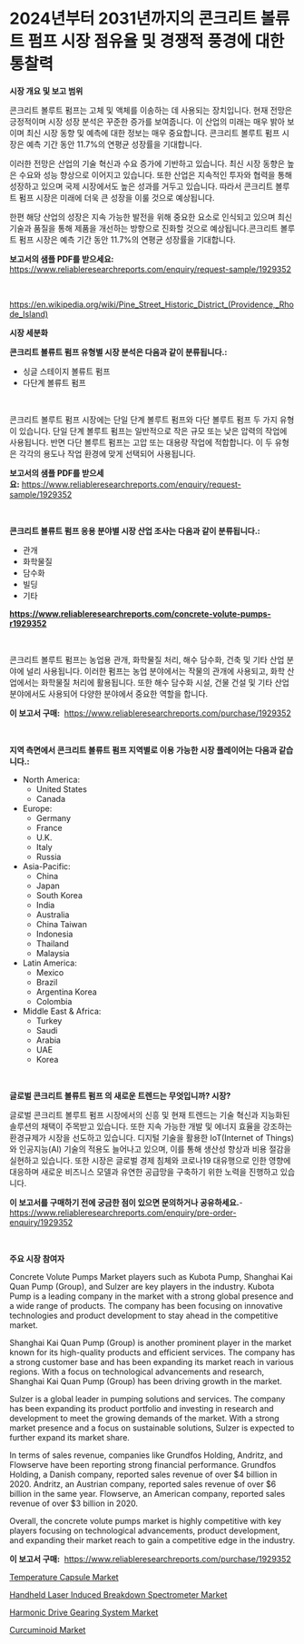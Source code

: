 <p><h1>2024년부터 2031년까지의 콘크리트 볼류트 펌프 시장 점유율 및 경쟁적 풍경에 대한 통찰력</h1></p><p><strong>시장 개요 및 보고 범위</strong></p>
<p><p>콘크리트 볼루트 펌프는 고체 및 액체를 이송하는 데 사용되는 장치입니다. 현재 전망은 긍정적이며 시장 성장 분석은 꾸준한 증가를 보여줍니다. 이 산업의 미래는 매우 밝아 보이며 최신 시장 동향 및 예측에 대한 정보는 매우 중요합니다. 콘크리트 볼루트 펌프 시장은 예측 기간 동안 11.7%의 연평균 성장률을 기대합니다.</p><p>이러한 전망은 산업의 기술 혁신과 수요 증가에 기반하고 있습니다. 최신 시장 동향은 높은 수요와 성능 향상으로 이어지고 있습니다. 또한 산업은 지속적인 투자와 협력을 통해 성장하고 있으며 국제 시장에서도 높은 성과를 거두고 있습니다. 따라서 콘크리트 볼루트 펌프 시장은 미래에 더욱 큰 성장을 이룰 것으로 예상됩니다.</p><p>한편 해당 산업의 성장은 지속 가능한 발전을 위해 중요한 요소로 인식되고 있으며 최신 기술과 품질을 통해 제품을 개선하는 방향으로 진화할 것으로 예상됩니다.콘크리트 볼루트 펌프 시장은 예측 기간 동안 11.7%의 연평균 성장률을 기대합니다.</p></p>
<p><strong>보고서의 샘플 PDF를 받으세요:</strong> <a href="https://www.reliableresearchreports.com/enquiry/request-sample/1929352">https://www.reliableresearchreports.com/enquiry/request-sample/1929352</a></p>
<p>&nbsp;</p>
<p><a href="https://en.wikipedia.org/wiki/Pine_Street_Historic_District_(Providence,_Rhode_Island)">https://en.wikipedia.org/wiki/Pine_Street_Historic_District_(Providence,_Rhode_Island)</a></p>
<p><strong>시장 세분화</strong></p>
<p><strong>콘크리트 볼류트 펌프 유형별 시장 분석은 다음과 같이 분류됩니다.:</strong></p>
<p><ul><li>싱글 스테이지 볼류트 펌프</li><li>다단계 볼류트 펌프</li></ul></p>
<p>&nbsp;</p>
<p><p>콘크리트 볼루트 펌프 시장에는 단일 단계 볼루트 펌프와 다단 볼루트 펌프 두 가지 유형이 있습니다. 단일 단계 볼루트 펌프는 일반적으로 작은 규모 또는 낮은 압력의 작업에 사용됩니다. 반면 다단 볼루트 펌프는 고압 또는 대용량 작업에 적합합니다. 이 두 유형은 각각의 용도나 작업 환경에 맞게 선택되어 사용됩니다.</p></p>
<p><strong>보고서의 샘플 PDF를 받으세요:</strong>&nbsp;<a href="https://www.reliableresearchreports.com/enquiry/request-sample/1929352">https://www.reliableresearchreports.com/enquiry/request-sample/1929352</a></p>
<p>&nbsp;</p>
<p><strong> 콘크리트 볼류트 펌프 응용 분야별 시장 산업 조사는 다음과 같이 분류됩니다.:</strong></p>
<p><ul><li>관개</li><li>화학물질</li><li>담수화</li><li>빌딩</li><li>기타</li></ul></p>
<p><strong><a href="https://www.reliableresearchreports.com/concrete-volute-pumps-r1929352">https://www.reliableresearchreports.com/concrete-volute-pumps-r1929352</a></strong></p>
<p>&nbsp;</p>
<p><p>콘크리트 볼루트 펌프는 농업용 관개, 화학물질 처리, 해수 담수화, 건축 및 기타 산업 분야에 널리 사용됩니다. 이러한 펌프는 농업 분야에서는 작물의 관개에 사용되고, 화학 산업에서는 화학물질 처리에 활용됩니다. 또한 해수 담수화 시설, 건물 건설 및 기타 산업 분야에서도 사용되어 다양한 분야에서 중요한 역할을 합니다.</p></p>
<p><strong>이 보고서 구매:</strong>&nbsp; <a href="https://www.reliableresearchreports.com/purchase/1929352">https://www.reliableresearchreports.com/purchase/1929352</a></p>
<p>&nbsp;</p>
<p><strong>지역 측면에서 콘크리트 볼류트 펌프 지역별로 이용 가능한 시장 플레이어는 다음과 같습니다.:</strong></p>
<p><ul>
    <li>
        North America:
        <ul>
            <li>United States</li>
            <li>Canada</li>
        </ul>
    </li>
    <li>
        Europe:
        <ul>
            <li>Germany</li>
            <li>France</li>
            <li>U.K.</li>
            <li>Italy</li>
            <li>Russia</li>
        </ul>
    </li>
    <li>
        Asia-Pacific:
        <ul>
            <li>China</li>
            <li>Japan</li>
            <li>South Korea</li>
            <li>India</li>
            <li>Australia</li>
            <li>China Taiwan</li>
            <li>Indonesia</li>
            <li>Thailand</li>
            <li>Malaysia</li>
        </ul>
    </li>
    <li>
        Latin America:
        <ul>
            <li>Mexico</li>
            <li>Brazil</li>
            <li>Argentina Korea</li>
            <li>Colombia</li>
        </ul>
    </li>
    <li>
        Middle East & Africa:
        <ul>
            <li>Turkey</li>
            <li>Saudi</li>
            <li>Arabia</li>
            <li>UAE</li>
            <li>Korea</li>
        </ul>
    </li>
    </ul></p>
<p>&nbsp;</p>
<p><strong>글로벌 콘크리트 볼류트 펌프 의 새로운 트렌드는 무엇입니까? 시장?</strong></p>
<p><p>글로벌 콘크리트 볼루트 펌프 시장에서의 신흥 및 현재 트렌드는 기술 혁신과 지능화된 솔루션의 채택이 주목받고 있습니다. 또한 지속 가능한 개발 및 에너지 효율을 강조하는 환경규제가 시장을 선도하고 있습니다. 디지털 기술을 활용한 IoT(Internet of Things)와 인공지능(AI) 기술의 적용도 늘어나고 있으며, 이를 통해 생산성 향상과 비용 절감을 실현하고 있습니다. 또한 시장은 글로벌 경제 침체와 코로나19 대유행으로 인한 영향에 대응하며 새로운 비즈니스 모델과 유연한 공급망을 구축하기 위한 노력을 진행하고 있습니다.</p></p>
<p><strong>이 보고서를 구매하기 전에 궁금한 점이 있으면 문의하거나 공유하세요.</strong>- <a href="https://www.reliableresearchreports.com/enquiry/pre-order-enquiry/1929352">https://www.reliableresearchreports.com/enquiry/pre-order-enquiry/1929352</a></p>
<p>&nbsp;</p>
<p><strong>주요 시장 참여자</strong></p>
<p><p>Concrete Volute Pumps Market players such as Kubota Pump, Shanghai Kai Quan Pump (Group), and Sulzer are key players in the industry. Kubota Pump is a leading company in the market with a strong global presence and a wide range of products. The company has been focusing on innovative technologies and product development to stay ahead in the competitive market.</p><p>Shanghai Kai Quan Pump (Group) is another prominent player in the market known for its high-quality products and efficient services. The company has a strong customer base and has been expanding its market reach in various regions. With a focus on technological advancements and research, Shanghai Kai Quan Pump (Group) has been driving growth in the market.</p><p>Sulzer is a global leader in pumping solutions and services. The company has been expanding its product portfolio and investing in research and development to meet the growing demands of the market. With a strong market presence and a focus on sustainable solutions, Sulzer is expected to further expand its market share.</p><p>In terms of sales revenue, companies like Grundfos Holding, Andritz, and Flowserve have been reporting strong financial performance. Grundfos Holding, a Danish company, reported sales revenue of over $4 billion in 2020. Andritz, an Austrian company, reported sales revenue of over $6 billion in the same year. Flowserve, an American company, reported sales revenue of over $3 billion in 2020.</p><p>Overall, the concrete volute pumps market is highly competitive with key players focusing on technological advancements, product development, and expanding their market reach to gain a competitive edge in the industry.</p></p>
<p><strong>이 보고서 구매:</strong>&nbsp;&nbsp;<a href="https://www.reliableresearchreports.com/purchase/1929352">https://www.reliableresearchreports.com/purchase/1929352</a></p>
<p><p><a href="https://issuu.com/reportprime-2/docs/temperature-capsule-market-size-2030.pptx">Temperature Capsule Market</a></p><p><a href="https://github.com/Chiragrp22/Market-Research-Report-List-5/blob/main/handheld-laser-induced-breakdown-spectrometer-market.md">Handheld Laser Induced Breakdown Spectrometer Market</a></p><p><a href="https://github.com/derrinmiltonellis35gcl/Market-Research-Report-List-3/blob/main/harmonic-drive-gearing-system-market.md">Harmonic Drive Gearing System Market</a></p><p><a href="https://issuu.com/reportprime-2/docs/curcuminoid-market-size-2030.pptx">Curcuminoid Market</a></p></p>